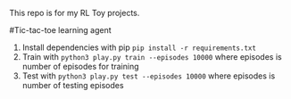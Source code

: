 This repo is for my RL Toy projects.

#Tic-tac-toe learning agent

1. Install dependencies with pip `pip install -r requirements.txt`
1. Train with `python3 play.py train --episodes 10000` where episodes is number of episodes for training
1. Test with `python3 play.py test --episodes 10000` where episodes is number of testing episodes

